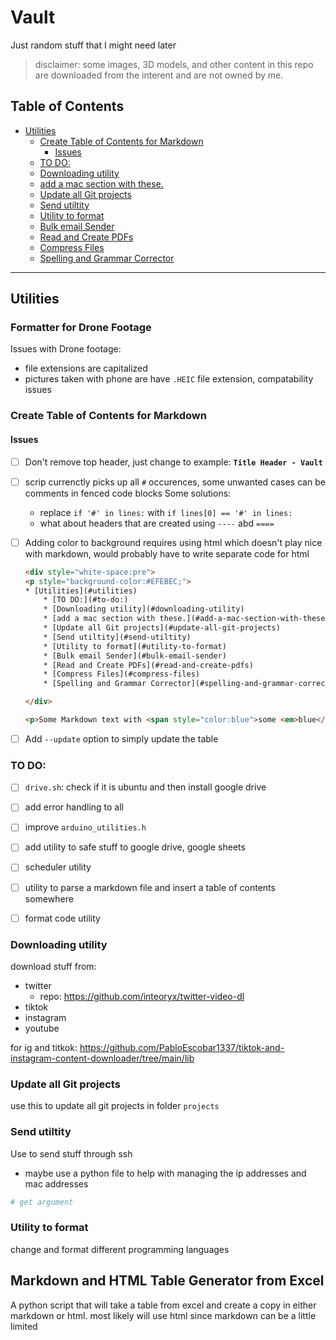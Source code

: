 # Vault
Just random stuff that I might need later

> disclaimer: some images, 3D models, and other content in this repo are downloaded from the interent and are not owned by me.


## Table of Contents
* [Utilities](#utilities)
    * [Create Table of Contents for Markdown](#create-table-of-contents-for-markdown)
        * [Issues](#issues)
    * [TO DO:](#to-do:)
    * [Downloading utility](#downloading-utility)
    * [add a mac section with these.](#add-a-mac-section-with-these.)
    * [Update all Git projects](#update-all-git-projects)
    * [Send utiltity](#send-utiltity)
    * [Utility to format](#utility-to-format)
    * [Bulk email Sender](#bulk-email-sender)
    * [Read and Create PDFs](#read-and-create-pdfs)
    * [Compress Files](#compress-files)
    * [Spelling and Grammar Corrector](#spelling-and-grammar-corrector)

------------------------------------------------------------


## Utilities
### Formatter for Drone Footage
Issues with Drone footage:
- file extensions are capitalized
- pictures taken with phone are have `.HEIC` file extension, compatability issues


### Create Table of Contents for Markdown
#### Issues
- [ ] Don't remove top header, just change to example: **`Title Header - Vault`**
- [ ] scrip currenctly picks up all `#` occurences, some unwanted cases can be comments in fenced code blocks
    Some solutions:
    - replace `if '#' in lines:` with `if lines[0] == '#' in lines:`
    - what about headers that are created using `----` abd `====`

- [ ] Adding color to background requires using html which doesn't play nice with markdown, would probably have to write separate code for html
    ```html
    <div style="white-space:pre">
    <p style="background-color:#EFEBEC;">
    * [Utilities](#utilities)
        * [TO DO:](#to-do:)
        * [Downloading utility](#downloading-utility)
        * [add a mac section with these.](#add-a-mac-section-with-these.)
        * [Update all Git projects](#update-all-git-projects)
        * [Send utiltity](#send-utiltity)
        * [Utility to format](#utility-to-format)
        * [Bulk email Sender](#bulk-email-sender)
        * [Read and Create PDFs](#read-and-create-pdfs)
        * [Compress Files](#compress-files)
        * [Spelling and Grammar Corrector](#spelling-and-grammar-corrector)

    </div>

    <p>Some Markdown text with <span style="color:blue">some <em>blue</em> text</span>.</p>
    ```

- [ ] Add `--update` option to simply update the table


### TO DO:
- [ ] `drive.sh`: check if it is ubuntu and then install google drive
- [ ] add error handling to all
- [ ] improve `arduino_utilities.h`
- [ ] add utility to safe stuff to google drive, google sheets
- [ ] scheduler utility
- [ ] utility to parse a markdown file and insert a table of contents somewhere 
- [ ] format code utility


### Downloading utility
download stuff from:
- twitter
  - repo: <https://github.com/inteoryx/twitter-video-dl>
- tiktok
- instagram
- youtube

for ig and titkok: <https://github.com/PabloEscobar1337/tiktok-and-instagram-content-downloader/tree/main/lib>



### Update all Git projects
use this to update all git projects in folder `projects`


### Send utiltity
Use to send stuff through ssh

- maybe use a python file to help with managing the ip addresses and mac addresses

```sh
# get argument

```


### Utility to format
change and format different programming languages


## Markdown and HTML Table Generator from Excel
A python script that will take a table from excel and create a copy in either markdown or html. most likely will use html since markdown can be a little limited


